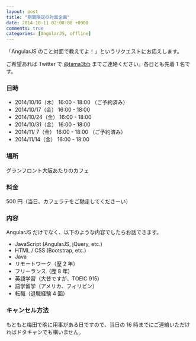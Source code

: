 ```yaml
---
layout: post
title: "期間限定の対面企画"
date: 2014-10-11 02:08:08 +0900
comments: true
categories: [AngularJS, offline]
---
```


「AngularJS のこと対面で教えてよ！」というリクエストにお応えします。

ご希望あれば Twitter で [@tama3bb](https://twitter.com/tama3bb) までご連絡ください。各日とも先着 1 名です。

### 日時

* 2014/10/16（木） 16:00 - 18:00 （ご予約済み）
* 2014/10/17（金） 16:00 - 18:00
* 2014/10/24（金） 16:00 - 18:00
* 2014/10/31（金） 16:00 - 18:00
* 2014/11/ 7（金） 16:00 - 18:00 （ご予約済み）
* 2014/11/14（金） 16:00 - 18:00

<!-- more -->

### 場所

グランフロント大阪あたりのカフェ

### 料金

500 円（当日、カフェラテをご馳走してくださーい）

### 内容

AngularJS だけでなく、以下のような内容でしたらお話できます。

* JavaScript (AngularJS, jQuery, etc.)
* HTML / CSS (Bootstrap, etc.)
* Java
* リモートワーク（歴 2 年）
* フリーランス（歴 8 年）
* 英語学習（大昔ですが、TOEIC 915）
* 語学留学（アメリカ、フィリピン）
* 転職（退職経験 4 回）

### キャンセル方法

もともと梅田で晩に用事がある日ですので、当日の 16 時までにご連絡いただければドタキャンでも構いません。
